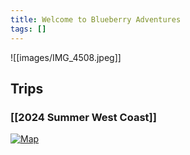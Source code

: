 ```yaml
---
title: Welcome to Blueberry Adventures
tags: []
---
```

![[images/IMG_4508.jpeg]]

## Trips
### [[2024 Summer West Coast]]


[![Map](http://www.google.com.au/images/nav_logo7.png)](https://www.google.com/maps/d/u/0/edit?mid=1_OZDNSPk1DXxiky3Y1zIOC2Eu-UWow0&usp=sharing)